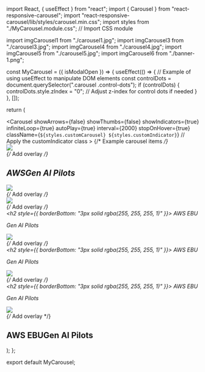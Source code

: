 import React, { useEffect } from "react";
import { Carousel } from "react-responsive-carousel";
import "react-responsive-carousel/lib/styles/carousel.min.css";
import styles from "./MyCarousel.module.css"; // Import CSS module

import imgCarousel1 from "./carousel1.jpg";
import imgCarousel3 from "./carousel3.jpg";
import imgCarousel4 from "./carousel4.jpg";
import imgCarousel5 from "./carousel5.jpg";
import imgCarousel6 from "./banner-1.png";

const MyCarousel = ({ isModalOpen }) => {
  useEffect(() => {
    // Example of using useEffect to manipulate DOM elements
    const controlDots = document.querySelector(".carousel .control-dots");
    if (controlDots) {
      controlDots.style.zIndex = "0"; // Adjust z-index for control dots if needed
    }
  }, []);

  return (
    <div className={styles.carouselContainer}>
      <Carousel
        showArrows={false}
        showThumbs={false}
        showIndicators={true}
        infiniteLoop={true}
        autoPlay={true}
        interval={2000}
        stopOnHover={true}
        className={`${styles.customCarousel} ${styles.customIndicator}`} // Apply the customIndicator class
      >
        {/* Example carousel items */}
        <div className={styles.carouselItem}>
          <img src={imgCarousel1} className={styles.carouselImage} />
          <div className={styles.carouselOverlay}></div> {/* Add overlay */}
          <div className={styles.carouselCaption}>
            <h2>
              AWS<span>Gen AI Pilots</span>
            </h2>
          </div>
        </div>
        <div className={styles.carouselItem}>
          <img src={imgCarousel6} className={styles.carouselImage6} />
          <div className={styles.carouselOverlay}></div> {/* Add overlay */}
        </div>
        <div className={styles.carouselItem}>
          <img src={imgCarousel1} className={styles.carouselImage} />
          <div className={styles.carouselOverlay}></div> {/* Add overlay */}
          <div className={styles.carouselCaption}>
            <h2 style={{ borderBottom: "3px solid rgba(255, 255, 255, 1)" }}>
              AWS EBU
            </h2>
            <p>Gen AI Pilots</p>
          </div>
        </div>
        <div className={styles.carouselItem}>
          <img src={imgCarousel3} className={styles.carouselImage} />
          <div className={styles.carouselOverlay}></div> {/* Add overlay */}
          <div className={styles.carouselCaption}>
            <h2 style={{ borderBottom: "3px solid rgba(255, 255, 255, 1)" }}>
              AWS EBU
            </h2>
            <p>Gen AI Pilots</p>
          </div>
        </div>
        <div className={styles.carouselItem}>
          <img src={imgCarousel4} className={styles.carouselImage} />
          <div className={styles.carouselOverlay}></div> {/* Add overlay */}
          <div className={styles.carouselCaption}>
            <h2 style={{ borderBottom: "3px solid rgba(255, 255, 255, 1)" }}>
              AWS EBU
            </h2>
            <p>Gen AI Pilots</p>
          </div>
        </div>
        <div className={styles.carouselItem}>
          <img src={imgCarousel5} className={styles.carouselImage} />
          <div className={styles.carouselOverlay}></div> {/* Add overlay */}
          <div className={styles.carouselCaption}>
            <h2>
              AWS EBU<span>Gen AI Pilots</span>
            </h2>
          </div>
        </div>
      </Carousel>
    </div>
  );
};

export default MyCarousel;
